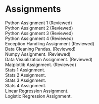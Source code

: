 # Assignments
Python Assignment 1 (Reviewed) <br />
Python Assignment 2 (Reviewed) <br />
Python Assignment 3 (Reviewed) <br />
Python Assignment 4 (Reviewed) <br />
Exception Handling Assignment (Reviewed) <br />
Data Cleaning Pandas. (Reviewed) <br />
Numpy Assignment. (Reviewed) <br />
Data Visualization Assignment. (Reviewed) <br />
Matplotlib Assignment. (Reviewed) <br />
Stats 1 Assignment. <br />
Stats 2 Assignment. <br />
Stats 3 Assignment. <br />
Stats 4 Assignment. <br />
Linear Regression Assignment. <br />
Logistic Regression Assignment.
